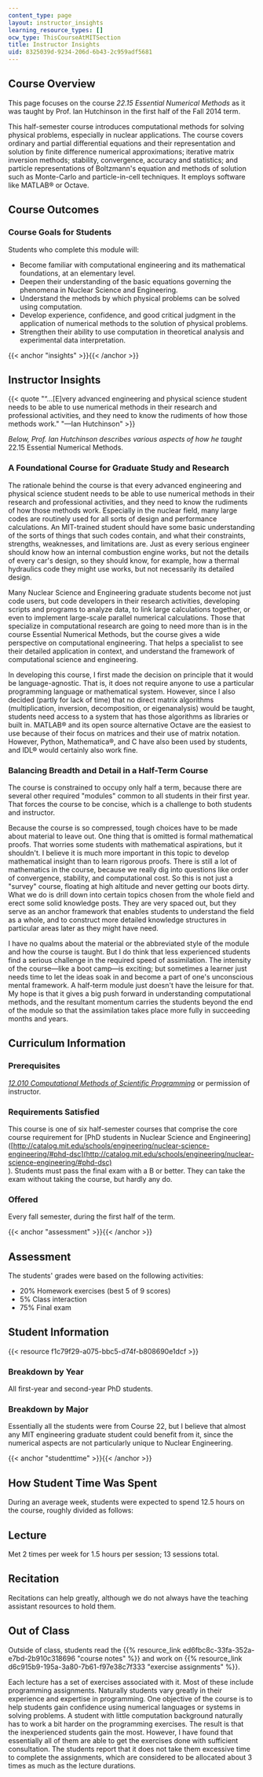 ```yaml
---
content_type: page
layout: instructor_insights
learning_resource_types: []
ocw_type: ThisCourseAtMITSection
title: Instructor Insights
uid: 8325039d-9234-206d-6b43-2c959adf5681
---
```

## Course Overview

This page focuses on the course _22.15 Essential Numerical Methods_ as it was taught by Prof. Ian Hutchinson in the first half of the Fall 2014 term.

This half-semester course introduces computational methods for solving physical problems, especially in nuclear applications. The course covers ordinary and partial differential equations and their representation and solution by finite difference numerical approximations; iterative matrix inversion methods; stability, convergence, accuracy and statistics; and particle representations of Boltzmann's equation and methods of solution such as Monte-Carlo and particle-in-cell techniques. It employs software like MATLAB® or Octave.

## Course Outcomes

### Course Goals for Students

Students who complete this module will:

- Become familiar with computational engineering and its mathematical foundations, at an elementary level.
- Deepen their understanding of the basic equations governing the phenomena in Nuclear Science and Engineering.
- Understand the methods by which physical problems can be solved using computation.
- Develop experience, confidence, and good critical judgment in the application of numerical methods to the solution of physical problems.
- Strengthen their ability to use computation in theoretical analysis and experimental data interpretation.

{{< anchor "insights" >}}{{< /anchor >}}

## Instructor Insights

{{< quote "“…[E]very advanced engineering and physical science student needs to be able to use numerical methods in their research and professional activities, and they need to know the rudiments of how those methods work." "—Ian Hutchinson" >}}

_Below, Prof. Ian Hutchinson describes various aspects of how he taught_ 22.15 Essential Numerical Methods.

### A Foundational Course for Graduate Study and Research

The rationale behind the course is that every advanced engineering and physical science student needs to be able to use numerical methods in their research and professional activities, and they need to know the rudiments of how those methods work. Especially in the nuclear field, many large codes are routinely used for all sorts of design and performance calculations. An MIT-trained student should have some basic understanding of the sorts of things that such codes contain, and what their constraints, strengths, weaknesses, and limitations are. Just as every serious engineer should know how an internal combustion engine works, but not the details of every car's design, so they should know, for example, how a thermal hydraulics code they might use works, but not necessarily its detailed design.

Many Nuclear Science and Engineering graduate students become not just code users, but code developers in their research activities, developing scripts and programs to analyze data, to link large calculations together, or even to implement large-scale parallel numerical calculations. Those that specialize in computational research are going to need more than is in the course Essential Numerical Methods, but the course gives a wide perspective on computational engineering. That helps a specialist to see their detailed application in context, and understand the framework of computational science and engineering.

In developing this course, I first made the decision on principle that it would be language-agnostic. That is, it does not require anyone to use a particular programming language or mathematical system. However, since I also decided (partly for lack of time) that no direct matrix algorithms (multiplication, inversion, decomposition, or eigenanalysis) would be taught, students need access to a system that has those algorithms as libraries or built in. MATLAB® and its open source alternative Octave are the easiest to use because of their focus on matrices and their use of matrix notation. However, Python, Mathematica®, and C have also been used by students, and IDL® would certainly also work fine.

### Balancing Breadth and Detail in a Half-Term Course

The course is constrained to occupy only half a term, because there are several other required "modules" common to all students in their first year. That forces the course to be concise, which is a challenge to both students and instructor.

Because the course is so compressed, tough choices have to be made about material to leave out. One thing that is omitted is formal mathematical proofs. That worries some students with mathematical aspirations, but it shouldn't. I believe it is much more important in this topic to develop mathematical insight than to learn rigorous proofs. There is still a lot of mathematics in the course, because we really dig into questions like order of convergence, stability, and computational cost. So this is not just a "survey" course, floating at high altitude and never getting our boots dirty. What we do is drill down into certain topics chosen from the whole field and erect some solid knowledge posts. They are very spaced out, but they serve as an anchor framework that enables students to understand the field as a whole, and to construct more detailed knowledge structures in particular areas later as they might have need.

I have no qualms about the material or the abbreviated style of the module and how the course is taught. But I do think that less experienced students find a serious challenge in the required speed of assimilation. The intensity of the course—like a boot camp—is exciting; but sometimes a learner just needs time to let the ideas soak in and become a part of one's unconscious mental framework. A half-term module just doesn't have the leisure for that. My hope is that it gives a big push forward in understanding computational methods, and the resultant momentum carries the students beyond the end of the module so that the assimilation takes place more fully in succeeding months and years.

## Curriculum Information

### Prerequisites

[_12.010 Computational Methods of Scientific Programming_](/courses/12-010-computational-methods-of-scientific-programming-fall-2011) or permission of instructor.

### Requirements Satisfied

This course is one of six half-semester courses that comprise the core course requirement for \[PhD students in Nuclear Science and Engineering\]([http://catalog.mit.edu/schools/engineering/nuclear-science-engineering/#phd-dsc](http://catalog.mit.edu/schools/engineering/nuclear-science-engineering/#phd-dsc)  
). Students must pass the final exam with a B or better. They can take the exam without taking the course, but hardly any do.

### Offered

Every fall semester, during the first half of the term.

{{< anchor "assessment" >}}{{< /anchor >}}

## Assessment

The students' grades were based on the following activities:

- 20% Homework exercises (best 5 of 9 scores)
- 5% Class interaction
- 75% Final exam

## Student Information

{{< resource f1c79f29-a075-bbc5-d74f-b808690e1dcf >}}

### Breakdown by Year

All first-year and second-year PhD students.

### Breakdown by Major

Essentially all the students were from Course 22, but I believe that almost any MIT engineering graduate student could benefit from it, since the numerical aspects are not particularly unique to Nuclear Engineering.

{{< anchor "studenttime" >}}{{< /anchor >}}

## How Student Time Was Spent

During an average week, students were expected to spend 12.5 hours on the course, roughly divided as follows:

## Lecture

Met 2 times per week for 1.5 hours per session; 13 sessions total.

## Recitation

Recitations can help greatly, although we do not always have the teaching assistant resources to hold them.

## Out of Class

Outside of class, students read the {{% resource_link ed6fbc8c-33fa-352a-e7bd-2b910c318696 "course notes" %}} and work on {{% resource_link d6c915b9-195a-3a80-7b61-f97e38c7f333 "exercise assignments" %}}.

Each lecture has a set of exercises associated with it. Most of these include programming assignments. Naturally students vary greatly in their experience and expertise in programming. One objective of the course is to help students gain confidence using numerical languages or systems in solving problems. A student with little computation background naturally has to work a bit harder on the programming exercises. The result is that the inexperienced students gain the most. However, I have found that essentially all of them are able to get the exercises done with sufficient consultation. The students report that it does not take them excessive time to complete the assignments, which are considered to be allocated about 3 times as much as the lecture durations.
